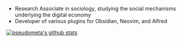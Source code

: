 - Research Associate in sociology, studying the social mechanisms underlying the digital economy
- Developer of various plugins for Obsidian, Neovim, and Alfred

[![pseudometa's github stats](https://github-readme-stats.vercel.app/api?username=chrisgrieser&count_private=false&show_icons=true)](https://github.com/chrisgrieser)
